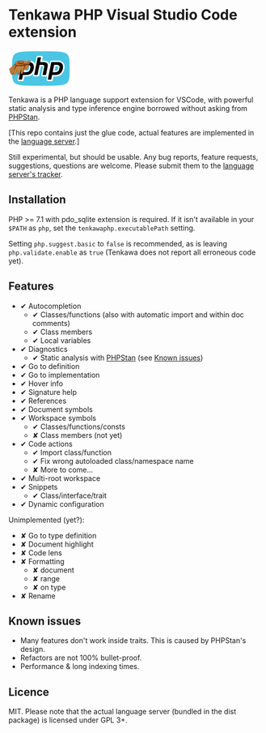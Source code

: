 
Tenkawa PHP Visual Studio Code extension
========================================

![Tenkawa](images/tenkawa-logo.png)

Tenkawa is a PHP language support extension for VSCode, with powerful static
analysis and type inference engine borrowed without asking from
[PHPStan][phpstan].

\[This repo contains just the glue code, actual features are implemented
in the [language server][server].\]

Still experimental, but should be usable. Any bug reports, feature requests,
suggestions, questions are welcome. Please submit them to the
[language server's tracker][issues].

[phpstan]: https://github.com/phpstan/phpstan
[server]: https://github.com/tsufeki/tenkawa-php-language-server
[issues]: https://github.com/tsufeki/tenkawa-php-language-server/issues

Installation
------------

PHP >= 7.1 with pdo_sqlite extension is required. If it isn't available in
your `$PATH` as `php`, set the `tenkawaphp.executablePath` setting.

Setting `php.suggest.basic` to `false` is recommended, as is leaving
`php.validate.enable` as `true` (Tenkawa does not report all erroneous code
yet).

Features
--------

* ✔ Autocompletion
  * ✔ Classes/functions (also with automatic import and within doc comments)
  * ✔ Class members
  * ✔ Local variables
* ✔ Diagnostics
  * ✔ Static analysis with [PHPStan][phpstan]
      (see [Known issues](#known-issues))
* ✔ Go to definition
* ✔ Go to implementation
* ✔ Hover info
* ✔ Signature help
* ✔ References
* ✔ Document symbols
* ✔ Workspace symbols
  * ✔ Classes/functions/consts
  * ✘ Class members (not yet)
* ✔ Code actions
  * ✔ Import class/function
  * ✔ Fix wrong autoloaded class/namespace name
  * ✘ More to come...
* ✔ Multi-root workspace
* ✔ Snippets
  * ✔ Class/interface/trait
* ✔ Dynamic configuration

Unimplemented (yet?):

* ✘ Go to type definition
* ✘ Document highlight
* ✘ Code lens
* ✘ Formatting
  * ✘ document
  * ✘ range
  * ✘ on type
* ✘ Rename

Known issues
------------

* Many features don't work inside traits. This is caused by PHPStan's design.
* Refactors are not 100% bullet-proof.
* Performance & long indexing times.

Licence
-------

MIT. Please note that the actual language server (bundled in the dist package)
is licensed under GPL 3+.

